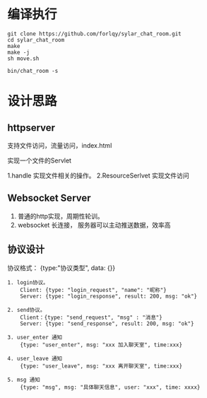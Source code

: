 # 编译执行
```
git clone https://github.com/forlqy/sylar_chat_room.git
cd sylar_chat_room
make
make -j
sh move.sh

bin/chat_room -s
```

# 设计思路
## httpserver

支持文件访问，流量访问，index.html

实现一个文件的Servlet

1.handle 实现文件相关的操作。
2.ResourceSerlvet 实现文件访问

## Websocket Server
1. 普通的http实现，周期性轮训。
2. websocket 长连接， 服务器可以主动推送数据，效率高

## 协议设计
协议格式： {type:"协议类型", data: {}}
```
1. login协议。 
    Client: {type: "login_request", "name": "昵称"}
    Server: {type: "login_response", result: 200, msg: "ok"}
    
2. send协议。
    Client：{type: "send_request", "msg" : "消息"}
    Server: {type: "send_response", result: 200, msg: "ok"}
    
3. user_enter 通知
    {type: "user_enter", msg: "xxx 加入聊天室", time:xxx}
    
4. user_leave 通知
    {type: "user_leave", msg: "xxx 离开聊天室", time:xxx}
    
5. msg 通知
    {type: "msg", msg: "具体聊天信息", user: "xxx", time: xxxx}
```

